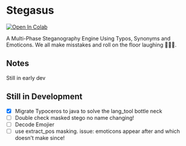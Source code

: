 # Stegasus

[![Open In Colab](https://colab.research.google.com/assets/colab-badge.svg)](https://colab.research.google.com/github/NasoohOlabi/Stegasus/blob/main/Stegasus.ipynb)

A Multi-Phase Steganography Engine Using Typos, Synonyms and Emoticons.
We all make misstakes and roll on the floor laughing 🤣🤣🤣.

## Notes

 Still in early dev

## Still in Development

- [X] Migrate Typoceros to java to solve the lang_tool bottle neck
- [ ] Double check masked stego no name changing!
- [ ] Decode Emojier
- [ ] use extract_pos masking. issue: emoticons appear after and which doesn't make since!
